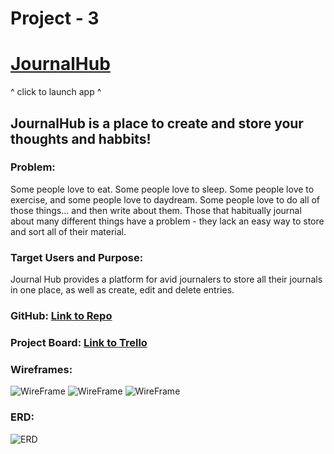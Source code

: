 # Project - 3

# [JournalHub](https://whispering-castle-36518.herokuapp.com/)

^ click to launch app ^

## JournalHub is a place to create and store your thoughts and habbits!

### Problem:

Some people love to eat. Some people love to sleep. Some people love to exercise, and some people love to daydream. Some people love to do all of those things... and then write about them. Those that habitually journal about many different things have a problem - they lack an easy way to store and sort all of their material.

### Target Users and Purpose:

Journal Hub provides a platform for avid journalers to store all their journals in one place, as well as create, edit and delete entries.

### GitHub: [Link to Repo](https://github.com/Coltonwindsor/Project-3)

### Project Board: [Link to Trello](https://trello.com/b/e7EoRDeI/project-3)

### Wireframes:

![WireFrame](https://i.imgur.com/afSFK3s.jpg)
![WireFrame](https://i.imgur.com/jNonk4X.jpg)
![WireFrame](https://i.imgur.com/HoU7R6s.jpg)

### ERD:

![ERD](https://i.imgur.com/gZ6flXm.jpg)
